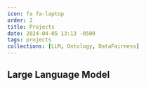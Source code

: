 ```yaml
---
icon: fa fa-laptop
order: 2
title: Projects
date: 2024-04-05 13:13 -0500
tags: projects
collections: [LLM, Ontology, DataFairness]
---
```


## Large Language Model
